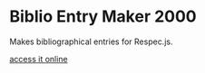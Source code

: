 # Biblio Entry Maker 2000

Makes bibliographical entries for Respec.js.

[access it online](http://marcoscaceres.github.com/bib_entry_maker/)

